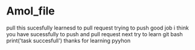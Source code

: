 # Amol_file
pull this
sucesfully learnesd to pull request 
trying to push
good job i think you have sucessfully
to push and pull request
next try to learn git bash
print('task succesfull')
thanks for learning pyyhon
